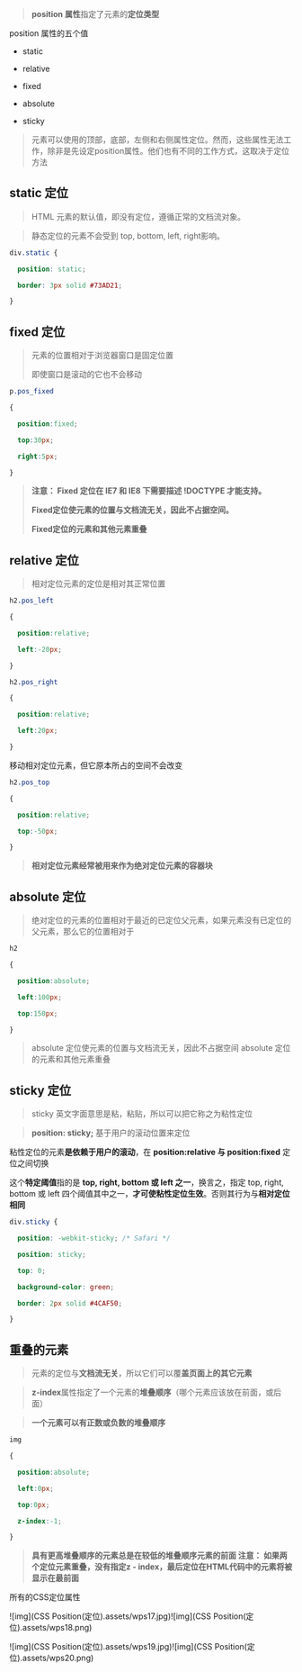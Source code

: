 > **position 属性**指定了元素的**定位类型**

position 属性的五个值

* static

* relative

* fixed

* absolute

* sticky

> 元素可以使用的顶部，底部，左侧和右侧属性定位。然而，这些属性无法工作，除非是先设定position属性。他们也有不同的工作方式，这取决于定位方法

## static 定位

> HTML 元素的默认值，即没有定位，遵循正常的文档流对象。

> 静态定位的元素不会受到 top, bottom, left, right影响。

```css
div.static {

  position: static;

  border: 3px solid #73AD21;

}
```

## fixed 定位

> 元素的位置相对于浏览器窗口是固定位置
>
> 即使窗口是滚动的它也不会移动

```css
p.pos_fixed

{

  position:fixed;

  top:30px;

  right:5px;

}
```

> **注意： Fixed 定位在 IE7 和 IE8 下需要描述 !DOCTYPE 才能支持。**
>
> **Fixed定位使元素的位置与文档流无关，因此不占据空间。**
>
> **Fixed定位的元素和其他元素重叠**

## relative 定位

> 相对定位元素的定位是相对其正常位置

```css
h2.pos_left

{

  position:relative;

  left:-20px;

}

h2.pos_right

{

  position:relative;

  left:20px;

}
```

移动相对定位元素，但它原本所占的空间不会改变

```css
h2.pos_top

{

  position:relative;

  top:-50px;

}
```

> **相对定位元素经常被用来作为绝对定位元素的容器块**

## absolute 定位

> 绝对定位的元素的位置相对于最近的已定位父元素，如果元素没有已定位的父元素，那么它的位置相对于<html>

```css
h2

{

  position:absolute;

  left:100px;

  top:150px;

}
```

> absolute 定位使元素的位置与文档流无关，因此不占据空间
> absolute 定位的元素和其他元素重叠

## sticky 定位

> sticky 英文字面意思是粘，粘贴，所以可以把它称之为粘性定位

> **position: sticky;** 基于用户的滚动位置来定位

粘性定位的元素**是依赖于用户的滚动**，在 **position:relative 与 position:fixed** 定位之间切换

这个**特定阈值**指的是 **top, right, bottom 或 left 之一**，换言之，指定 top, right, bottom 或 left 四个阈值其中之一，**才可使粘性定位生效**。否则其行为与**相对定位相同**

```css
div.sticky {

  position: -webkit-sticky; /* Safari */

  position: sticky;

  top: 0;

  background-color: green;

  border: 2px solid #4CAF50;

}
```

## 重叠的元素

> 元素的定位与**文档流无关**，所以它们可以覆**盖页面上的其它元素**

> **z-index**属性指定了一个元素的**堆叠顺序**（哪个元素应该放在前面，或后面）

> **一个元素可以有正数或负数的堆叠顺序**

```css
img

{

  position:absolute;

  left:0px;

  top:0px;

  z-index:-1;

}
```

> **具有更高堆叠顺序的元素总是在较低的堆叠顺序元素的前面
> 注意： 如果两个定位元素重叠，没有指定z - index，最后定位在HTML代码中的元素将被显示在最前面**

所有的CSS定位属性

![img](CSS Position(定位).assets/wps17.jpg)![img](CSS Position(定位).assets/wps18.png) 

![img](CSS Position(定位).assets/wps19.jpg)![img](CSS Position(定位).assets/wps20.png) 

 

 